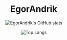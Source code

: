 <h1 align="center">EgorAndrik</h1>

<div align="center">

  ![EgorAndrik's GitHub stats](https://github-readme-stats.vercel.app/api/?username=EgorAndrik&include_orgs=true&theme=dark&show_icons=true)
  
</div>

<div align="center">
  
  ![Top Langs](https://github-readme-stats-sigma-five.vercel.app/api/top-langs/?username=EgorAndrik&include_orgs=true&orgs=NSO-Clio&theme=dark&show_icons=true)

</div>
